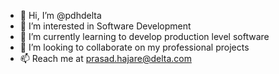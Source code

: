 - 👋 Hi, I’m @pdhdelta
- 👀 I’m interested in Software Development
- 🌱 I’m currently learning to develop production level software
- 💞️ I’m looking to collaborate on my professional projects
- 📫 Reach me at prasad.hajare@delta.com

<!---
pdhdelta/pdhdelta is a ✨ special ✨ repository because its `README.md` (this file) appears on your GitHub profile.
You can click the Preview link to take a look at your changes.
--->
